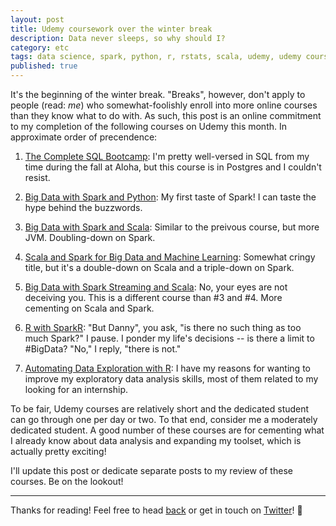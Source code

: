 ```yaml
---
layout: post
title: Udemy coursework over the winter break
description: Data never sleeps, so why should I?
category: etc
tags: data science, spark, python, r, rstats, scala, udemy, udemy courses
published: true
---
```


It's the beginning of the winter break. "Breaks", however, don't apply to people (read: *me*) who somewhat-foolishly enroll into more online courses than they know what to do with. As such, this post is an online commitment to my completion of the following courses on Udemy this month. In approximate order of precendence:

  1. [The Complete SQL Bootcamp](https://www.udemy.com/the-complete-sql-bootcamp/): I'm pretty well-versed in SQL from my time during the fall at Aloha, but this course is in Postgres and I couldn't resist.

  2. [Big Data with Spark and Python](https://www.udemy.com/taming-big-data-with-apache-spark-hands-on/): My first taste of Spark! I can taste the hype behind the buzzwords.

  3. [Big Data with Spark and Scala](https://www.udemy.com/apache-spark-with-scala-hands-on-with-big-data/): Similar to the preivous course, but more JVM. Doubling-down on Spark.

  4. [Scala and Spark for Big Data and Machine Learning](https://www.udemy.com/scala-and-spark-for-big-data-and-machine-learning/): Somewhat cringy title, but it's a double-down on Scala and a triple-down on Spark.

  5. [Big Data with Spark Streaming and Scala](https://www.udemy.com/taming-big-data-with-spark-streaming-hands-on/): No, your eyes are not deceiving you. This is a different course than #3 and #4. More cementing on Scala and Spark.

  6. [R with SparkR](https://www.udemy.com/supercharge-r-with-sparkr/): "But Danny", you ask, "is there no such thing as too much Spark?" I pause. I ponder my life's decisions -- is there a limit to #BigData? "No," I reply, "there is not."

  7. [Automating Data Exploration with R](https://www.udemy.com/automating-data-exploration-with-r/): I have my reasons for wanting to improve my exploratory data analysis skills, most of them related to my looking for an internship.

To be fair, Udemy courses are relatively short and the dedicated student can go through one per day or two. To that end, consider me a moderately dedicated student. A good number of these courses are for cementing what I already know about data analysis and expanding my toolset, which is actually pretty exciting!

I'll update this post or dedicate separate posts to my review of these courses. Be on the lookout!

---

Thanks for reading! Feel free to head [back](/) or get in touch on [Twitter](https://twitter.com/dataframing)! 🐙
